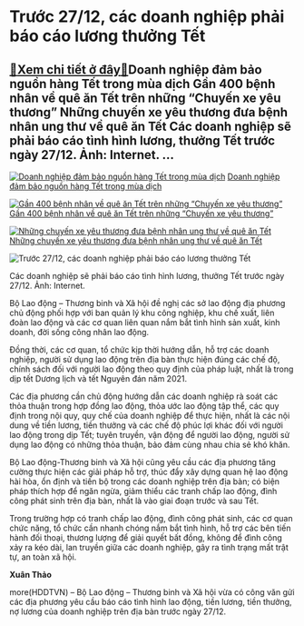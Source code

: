 Trước 27/12, các doanh nghiệp phải báo cáo lương thưởng Tết
===========================================================

[:gift:Xem chi tiết ở đây:gift:](https://hddtvn.com/truoc-27-12-cac-doanh-nghiep-phai-bao-cao-luong-thuong-tet/)Doanh nghiệp đảm bảo nguồn hàng Tết trong mùa dịch Gần 400 bệnh nhân về quê ăn Tết trên những “Chuyến xe yêu thương” Những chuyến xe yêu thương đưa bệnh nhân ung thư về quê ăn Tết Các doanh nghiệp sẽ phải báo cáo tình hình lương, thưởng Tết trước ngày 27/12. Ảnh: Internet. …
-----------------------------------------------------------------------------------------------------------------------------------------------------------------------------------------------------------------------------------------------------------------------------------





[![Doanh nghiệp đảm bảo nguồn hàng Tết trong mùa dịch](https://hddtvn.com/wp-content/uploads/2021/01/2441_15-5942_HY_thYng_sieu_thY_Co.opmart_tYng_trY_lYYng_YY_YYm_bYo_hang_hoa_khong_thiYu_hYt_hoYc__tYng_gia_dYp_TYt.jpg "Doanh nghiệp đảm bảo nguồn hàng Tết trong mùa dịch")](https://haiquanonline.com.vn/doanh-nghiep-dam-bao-nguon-hang-tet-trong-mua-dich-138368-138368.html "Doanh nghiệp đảm bảo nguồn hàng Tết trong mùa dịch") 
[Doanh nghiệp đảm bảo nguồn hàng Tết trong mùa dịch](https://haiquanonline.com.vn/doanh-nghiep-dam-bao-nguon-hang-tet-trong-mua-dich-138368-138368.html "Doanh nghiệp đảm bảo nguồn hàng Tết trong mùa dịch")


[![Gần 400 bệnh nhân về quê ăn Tết trên những “Chuyến xe yêu thương”](https://hddtvn.com/wp-content/uploads/2021/01/2253_IMG-0267.jpg "Gần 400 bệnh nhân về quê ăn Tết trên những “Chuyến xe yêu thương”")](https://haiquanonline.com.vn/gan-400-benh-nhan-ve-que-an-tet-tren-nhung-chuyen-xe-yeu-thuong-119025.html "Gần 400 bệnh nhân về quê ăn Tết trên những “Chuyến xe yêu thương”") 
[Gần 400 bệnh nhân về quê ăn Tết trên những “Chuyến xe yêu thương”](https://haiquanonline.com.vn/gan-400-benh-nhan-ve-que-an-tet-tren-nhung-chuyen-xe-yeu-thuong-119025.html "Gần 400 bệnh nhân về quê ăn Tết trên những “Chuyến xe yêu thương”")


[![Những chuyến xe yêu thương đưa bệnh nhân ung thư về quê ăn Tết](https://hddtvn.com/wp-content/uploads/2021/01/2750_IMG_9639.jpg "Những chuyến xe yêu thương đưa bệnh nhân ung thư về quê ăn Tết")](https://haiquanonline.com.vn/nhung-chuyen-xe-yeu-thuong-dua-benh-nhan-ung-thu-ve-que-an-tet-118960.html "Những chuyến xe yêu thương đưa bệnh nhân ung thư về quê ăn Tết") 
[Những chuyến xe yêu thương đưa bệnh nhân ung thư về quê ăn Tết](https://haiquanonline.com.vn/nhung-chuyen-xe-yeu-thuong-dua-benh-nhan-ung-thu-ve-que-an-tet-118960.html "Những chuyến xe yêu thương đưa bệnh nhân ung thư về quê ăn Tết")






![Trước 27/12, các doanh nghiệp phải báo cáo lương thưởng Tết](https://hddtvn.com/wp-content/uploads/2021/01/0811_thuong_tet_1_jada.jpg "Trước 27/12, các doanh nghiệp phải báo cáo lương thưởng Tết")


Các doanh nghiệp sẽ phải báo cáo tình hình lương, thưởng Tết trước ngày 27/12. Ảnh: Internet.



Bộ Lao động – Thương binh và Xã hội đề nghị các sở lao động địa phương chủ động phối hợp với ban quản lý khu công nghiệp, khu chế xuất, liên đoàn lao động và các cơ quan liên quan nắm bắt tình hình sản xuất, kinh doanh, đời sống công nhân lao động.


Đồng thời, các cơ quan, tổ chức kịp thời hướng dẫn, hỗ trợ các doanh nghiệp, người sử dụng lao động trên địa bàn thực hiện đúng các chế độ, chính sách đối với người lao động theo quy định của pháp luật, nhất là trong dịp tết Dương lịch và tết Nguyên đán năm 2021.


Các địa phương cần chủ động hướng dẫn các doanh nghiệp rà soát các thỏa thuận trong hợp đồng lao động, thỏa ước lao động tập thể, các quy định trong nội quy, quy chế của doanh nghiệp để thực hiện, nhất là các nội dung về tiền lương, tiền thưởng và các chế độ phúc lợi khác đối với người lao động trong dịp Tết; tuyên truyền, vận động để người lao động, người sử dụng lao động có những thỏa thuận, bảo đảm cùng nhau chia sẻ khó khăn.


Bộ Lao động-Thương binh và Xã hội cũng yêu cầu các địa phương tăng cường thực hiện các giải pháp hỗ trợ, thúc đẩy xây dựng quan hệ lao động hài hòa, ổn định và tiến bộ trong các doanh nghiệp trên địa bàn; có biện pháp thích hợp để ngăn ngừa, giảm thiểu các tranh chấp lao động, đình công phát sinh trên địa bàn, nhất là vào giai đoạn trước và sau Tết.


Trong trường hợp có tranh chấp lao động, đình công phát sinh, các cơ quan chức năng, tổ chức cần nhanh chóng nắm bắt tình hình, hỗ trợ các bên tiến hành đối thoại, thương lượng để giải quyết bất đồng, không để đình công xảy ra kéo dài, lan truyền giữa các doanh nghiệp, gây ra tình trạng mất trật tự, an toàn xã hội.




**Xuân Thảo**



more(HDDTVN) – Bộ Lao động – Thương binh và Xã hội vừa có công văn gửi các địa phương yêu cầu báo cáo tình hình lao động, tiền lương, tiền thưởng, nợ lương của doanh nghiệp trên địa bàn trước ngày 27/12.

